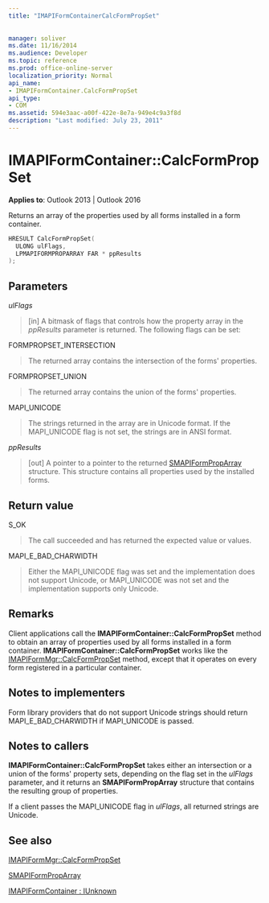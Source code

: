 ```yaml
---
title: "IMAPIFormContainerCalcFormPropSet"
 
 
manager: soliver
ms.date: 11/16/2014
ms.audience: Developer
ms.topic: reference
ms.prod: office-online-server
localization_priority: Normal
api_name:
- IMAPIFormContainer.CalcFormPropSet
api_type:
- COM
ms.assetid: 594e3aac-a00f-422e-8e7a-949e4c9a3f8d
description: "Last modified: July 23, 2011"
---
```


# IMAPIFormContainer::CalcFormPropSet

  
  
**Applies to**: Outlook 2013 | Outlook 2016 
  
Returns an array of the properties used by all forms installed in a form container.
  
```cpp
HRESULT CalcFormPropSet(
  ULONG ulFlags,
  LPMAPIFORMPROPARRAY FAR * ppResults
);
```

## Parameters

 _ulFlags_
  
> [in] A bitmask of flags that controls how the property array in the  _ppResults_ parameter is returned. The following flags can be set: 
    
FORMPROPSET_INTERSECTION 
  
> The returned array contains the intersection of the forms' properties.
    
FORMPROPSET_UNION 
  
> The returned array contains the union of the forms' properties.
    
MAPI_UNICODE 
  
> The strings returned in the array are in Unicode format. If the MAPI_UNICODE flag is not set, the strings are in ANSI format.
    
 _ppResults_
  
> [out] A pointer to a pointer to the returned [SMAPIFormPropArray](smapiformproparray.md) structure. This structure contains all properties used by the installed forms. 
    
## Return value

S_OK 
  
> The call succeeded and has returned the expected value or values.
    
MAPI_E_BAD_CHARWIDTH 
  
> Either the MAPI_UNICODE flag was set and the implementation does not support Unicode, or MAPI_UNICODE was not set and the implementation supports only Unicode.
    
## Remarks

Client applications call the **IMAPIFormContainer::CalcFormPropSet** method to obtain an array of properties used by all forms installed in a form container. **IMAPIFormContainer::CalcFormPropSet** works like the [IMAPIFormMgr::CalcFormPropSet](imapiformmgr-calcformpropset.md) method, except that it operates on every form registered in a particular container. 
  
## Notes to implementers

Form library providers that do not support Unicode strings should return MAPI_E_BAD_CHARWIDTH if MAPI_UNICODE is passed.
  
## Notes to callers

 **IMAPIFormContainer::CalcFormPropSet** takes either an intersection or a union of the forms' property sets, depending on the flag set in the  _ulFlags_ parameter, and it returns an **SMAPIFormPropArray** structure that contains the resulting group of properties. 
  
If a client passes the MAPI_UNICODE flag in  _ulFlags_, all returned strings are Unicode.
  
## See also



[IMAPIFormMgr::CalcFormPropSet](imapiformmgr-calcformpropset.md)
  
[SMAPIFormPropArray](smapiformproparray.md)
  
[IMAPIFormContainer : IUnknown](imapiformcontaineriunknown.md)

